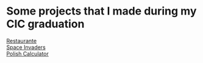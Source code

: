 # Some projects that I made during my CIC graduation

[Restaurante](Restaurante)\
[Space Invaders](Space_Invaders)\
[Polish Calculator](Polish_Calculator)



